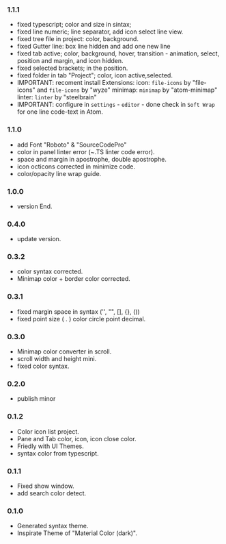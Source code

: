 
### 1.1.1
* fixed typescript; color and size in sintax;
* fixed line numeric; line separator, add icon select line view.
* fixed tree file in project: color, background.
* fixed Gutter line: box line hidden and add one new line
* fixed tab active; color, background, hover, transition - animation, select, position and margin, and icon hidden.
* fixed selected brackets; in the position.
* fixed folder in tab "Project"; color, icon active,selected.
* IMPORTANT:
  recoment install Extensions:
  icon: `file-icons` by "file-icons" and `file-icons` by "wyze"
  minimap: `minimap` by "atom-minimap"
  linter: `linter` by "steelbrain"
* IMPORTANT:
  configure in `settings` - `editor` - done check in `Soft Wrap` for one line code-text in Atom.

### 1.1.0
* add Font "Roboto" & "SourceCodePro"
* color in panel linter error (~.TS linter code error).
* space and margin in apostrophe, double apostrophe.
* icon octicons corrected in minimize code.
* color/opacity line wrap guide.

### 1.0.0
* version End.

### 0.4.0
* update version.

### 0.3.2
* color syntax corrected.
* Minimap color + border color corrected.

### 0.3.1
* fixed margin space in syntax ('', "", [], {}, ())
* fixed point size ( . ) color circle point decimal.

### 0.3.0
* Minimap color converter in scroll.
* scroll width and height mini.
* fixed color syntax.

### 0.2.0
* publish minor

### 0.1.2
* Color icon list project.
* Pane and Tab color, icon, icon close color.
* Friedly with UI Themes.
* syntax color from typescript.

### 0.1.1
* Fixed show window.
* add search color detect.

### 0.1.0
* Generated syntax theme.
* Inspirate Theme of "Material Color (dark)".
